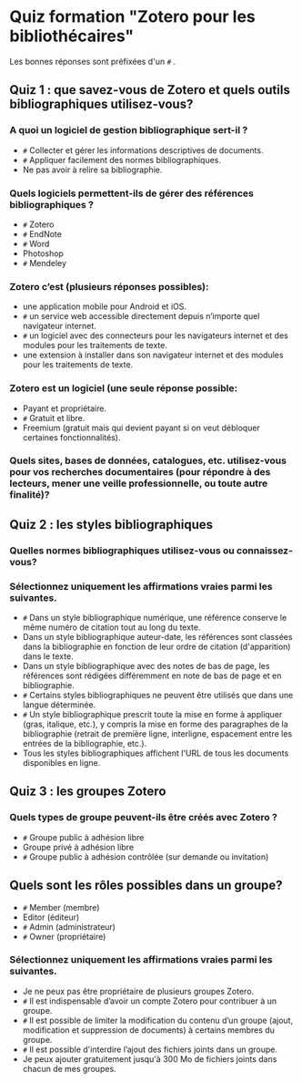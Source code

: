 #  Quiz formation "Zotero pour les bibliothécaires"

Les bonnes réponses sont préfixées d'un `#` .

##  Quiz 1 : que savez-vous de Zotero et quels outils bibliographiques utilisez-vous?

### A quoi un logiciel de gestion bibliographique sert-il ?

* `#`  Collecter et gérer les informations descriptives de documents.
* `#`  Appliquer facilement des normes bibliographiques.
* Ne pas avoir à relire sa bibliographie.

### Quels logiciels permettent-ils de gérer des références bibliographiques ?

* `#` Zotero
* `#` EndNote
* `#` Word
* Photoshop
* `#` Mendeley


### Zotero c’est (plusieurs réponses possibles):

* une application mobile pour Android et iOS.
* `#` un service web accessible directement depuis n’importe quel navigateur internet.
* `#` un logiciel avec des connecteurs pour les navigateurs internet et des modules pour les traitements de texte.
* une extension à installer dans son navigateur internet et des modules pour les traitements de texte.


### Zotero est un logiciel (une seule réponse possible:

* Payant et propriétaire.
* `#` Gratuit et libre.
* Freemium (gratuit mais qui devient payant si on veut débloquer certaines fonctionnalités).

### Quels sites, bases de données, catalogues, etc. utilisez-vous pour vos recherches documentaires (pour répondre à des lecteurs, mener une veille professionnelle, ou toute autre finalité)? 

##  Quiz 2 : les styles bibliographiques

### Quelles normes bibliographiques utilisez-vous ou connaissez-vous? 

### Sélectionnez uniquement les affirmations vraies parmi les suivantes.

* `#` Dans un style bibliographique numérique, une référence conserve le même numéro de citation tout au long du texte.
* Dans un style bibliographique auteur-date, les références sont classées dans la bibliographie  en fonction de leur ordre de citation (d'apparition) dans le texte.
* Dans un style bibliographique avec des notes de bas de page, les références sont rédigées différemment en note de bas de page et en bibliographie.
* `#` Certains styles bibliographiques ne peuvent être utilisés que dans une langue déterminée.
* `#` Un style bibliographique prescrit toute la mise en forme à appliquer (gras, italique, etc.), y compris la mise en forme des paragraphes de la bibliographie (retrait de première ligne, interligne, espacement entre les entrées de la bibliographie, etc.).
* Tous les styles bibliographiques affichent l'URL de tous les documents disponibles en ligne.

##  Quiz 3 : les groupes Zotero

### Quels types de groupe peuvent-ils être créés avec Zotero ?

* `#` Groupe public à adhésion libre
* Groupe privé à adhésion libre
* `#` Groupe public à adhésion contrôlée (sur demande ou invitation)


## Quels sont les rôles possibles dans un groupe?

* `#` Member (membre)
* Editor (éditeur)
* `#` Admin (administrateur)
* `#` Owner (propriétaire)

### Sélectionnez uniquement les affirmations vraies parmi les suivantes.

* Je ne peux pas être propriétaire de plusieurs groupes Zotero.
* `#` Il est indispensable d’avoir un compte Zotero pour contribuer à un groupe.
* `#` Il est possible de limiter la modification du contenu d’un groupe (ajout, modification et suppression de documents) à certains membres du groupe.
* `#` Il est possible d'interdire l’ajout des fichiers joints dans un groupe.
* Je peux ajouter gratuitement jusqu'à 300 Mo de fichiers joints dans chacun de mes groupes.

